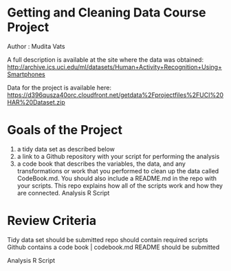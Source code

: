 # Getting and Cleaning Data Course Project
Author : Mudita Vats

 A full description is available at the site where the data was obtained:
http://archive.ics.uci.edu/ml/datasets/Human+Activity+Recognition+Using+Smartphones

Data for the project is available here:
https://d396qusza40orc.cloudfront.net/getdata%2Fprojectfiles%2FUCI%20HAR%20Dataset.zip

# Goals of the Project
 1) a tidy data set as described below
 2) a link to a Github repository with your script for performing the analysis
 3) a code book that describes the variables, the data, and any transformations or work that you performed to clean up the data called CodeBook.md. 
 You should also include a README.md in the repo with your scripts. This repo explains how all of the scripts work and how they are connected.
 Analysis R Script
 
 # Review Criteria
 Tidy data set should be submitted
 repo should contain  required scripts
 Github contains a code book | codebook.md
 README should be submitted
 
 Analysis R Script
